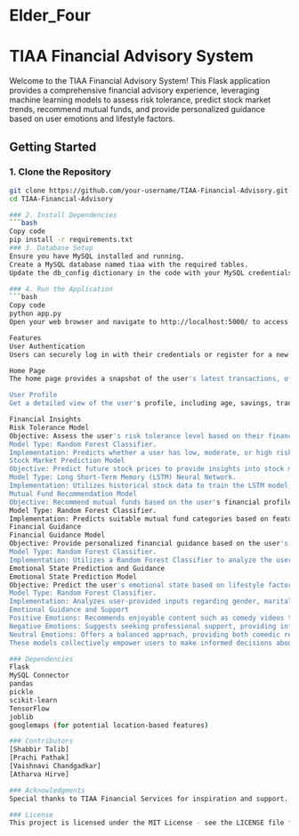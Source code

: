 # Elder_Four
# TIAA Financial Advisory System

Welcome to the TIAA Financial Advisory System! This Flask application provides a comprehensive financial advisory experience, leveraging machine learning models to assess risk tolerance, predict stock market trends, recommend mutual funds, and provide personalized guidance based on user emotions and lifestyle factors.

## Getting Started

### 1. Clone the Repository

```bash
git clone https://github.com/your-username/TIAA-Financial-Advisory.git
cd TIAA-Financial-Advisory

### 2. Install Dependencies
```bash
Copy code
pip install -r requirements.txt
### 3. Database Setup
Ensure you have MySQL installed and running.
Create a MySQL database named tiaa with the required tables.
Update the db_config dictionary in the code with your MySQL credentials.

### 4. Run the Application
```bash
Copy code
python app.py
Open your web browser and navigate to http://localhost:5000/ to access the application.

Features
User Authentication
Users can securely log in with their credentials or register for a new account.

Home Page
The home page provides a snapshot of the user's latest transactions, offering a quick overview of their financial activity.

User Profile
Get a detailed view of the user's profile, including age, savings, transaction history, and a personalized risk tolerance assessment.

Financial Insights
Risk Tolerance Model
Objective: Assess the user's risk tolerance level based on their financial profile.
Model Type: Random Forest Classifier.
Implementation: Predicts whether a user has low, moderate, or high risk tolerance, considering features such as age, savings, and transaction history.
Stock Market Prediction Model
Objective: Predict future stock prices to provide insights into stock market trends.
Model Type: Long Short-Term Memory (LSTM) Neural Network.
Implementation: Utilizes historical stock data to train the LSTM model, which predicts future stock prices.
Mutual Fund Recommendation Model
Objective: Recommend mutual funds based on the user's financial profile and risk tolerance.
Model Type: Random Forest Classifier.
Implementation: Predicts suitable mutual fund categories based on features like expense ratio, fund size, and historical performance.
Financial Guidance
Financial Guidance Model
Objective: Provide personalized financial guidance based on the user's financial profile, including age, income, savings, debt, and risk tolerance.
Model Type: Random Forest Classifier.
Implementation: Utilizes a Random Forest Classifier to analyze the user's features and generate tailored financial guidance. Recommends actions such as diversifying the portfolio, assessing risk levels, and staying informed about market trends.
Emotional State Prediction and Guidance
Emotional State Prediction Model
Objective: Predict the user's emotional state based on lifestyle factors.
Model Type: Random Forest Classifier.
Implementation: Analyzes user-provided inputs regarding gender, marital status, living arrangements, physical health status, exercise routine, dietary habits, and social interaction frequency. Predicts the emotional state as positive, negative, or neutral.
Emotional Guidance and Support
Positive Emotions: Recommends enjoyable content such as comedy videos to enhance a positive mood.
Negative Emotions: Suggests seeking professional support, providing information on nearby therapists or counselors.
Neutral Emotions: Offers a balanced approach, providing both comedic relief and information on professional support.
These models collectively empower users to make informed decisions about their investments, considering their individual financial circumstances, risk preferences, and emotional well-being. The application aims to provide a holistic financial advisory experience tailored to each user's unique needs and goals.

### Dependencies
Flask
MySQL Connector
pandas
pickle
scikit-learn
TensorFlow
joblib
googlemaps (for potential location-based features)

### Contributors
[Shabbir Talib]
[Prachi Pathak]
[Vaishnavi Chandgadkar]
[Atharva Hirve]

### Acknowledgments
Special thanks to TIAA Financial Services for inspiration and support.

### License
This project is licensed under the MIT License - see the LICENSE file for details.

